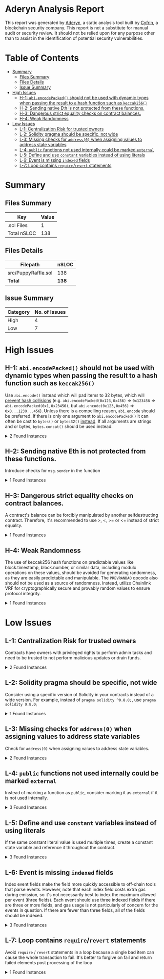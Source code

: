 # Aderyn Analysis Report

This report was generated by [Aderyn](https://github.com/Cyfrin/aderyn), a static analysis tool built by [Cyfrin](https://cyfrin.io), a blockchain security company. This report is not a substitute for manual audit or security review. It should not be relied upon for any purpose other than to assist in the identification of potential security vulnerabilities.
# Table of Contents

- [Summary](#summary)
  - [Files Summary](#files-summary)
  - [Files Details](#files-details)
  - [Issue Summary](#issue-summary)
- [High Issues](#high-issues)
  - [H-1: `abi.encodePacked()` should not be used with dynamic types when passing the result to a hash function such as `keccak256()`](#h-1-abiencodepacked-should-not-be-used-with-dynamic-types-when-passing-the-result-to-a-hash-function-such-as-keccak256)
  - [H-2: Sending native Eth is not protected from these functions.](#h-2-sending-native-eth-is-not-protected-from-these-functions)
  - [H-3: Dangerous strict equality checks on contract balances.](#h-3-dangerous-strict-equality-checks-on-contract-balances)
  - [H-4: Weak Randomness](#h-4-weak-randomness)
- [Low Issues](#low-issues)
  - [L-1: Centralization Risk for trusted owners](#l-1-centralization-risk-for-trusted-owners)
  - [L-2: Solidity pragma should be specific, not wide](#l-2-solidity-pragma-should-be-specific-not-wide)
  - [L-3: Missing checks for `address(0)` when assigning values to address state variables](#l-3-missing-checks-for-address0-when-assigning-values-to-address-state-variables)
  - [L-4: `public` functions not used internally could be marked `external`](#l-4-public-functions-not-used-internally-could-be-marked-external)
  - [L-5: Define and use `constant` variables instead of using literals](#l-5-define-and-use-constant-variables-instead-of-using-literals)
  - [L-6: Event is missing `indexed` fields](#l-6-event-is-missing-indexed-fields)
  - [L-7: Loop contains `require`/`revert` statements](#l-7-loop-contains-requirerevert-statements)


# Summary

## Files Summary

| Key | Value |
| --- | --- |
| .sol Files | 1 |
| Total nSLOC | 138 |


## Files Details

| Filepath | nSLOC |
| --- | --- |
| src/PuppyRaffle.sol | 138 |
| **Total** | **138** |


## Issue Summary

| Category | No. of Issues |
| --- | --- |
| High | 4 |
| Low | 7 |


# High Issues

## H-1: `abi.encodePacked()` should not be used with dynamic types when passing the result to a hash function such as `keccak256()`

Use `abi.encode()` instead which will pad items to 32 bytes, which will [prevent hash collisions](https://docs.soliditylang.org/en/v0.8.13/abi-spec.html#non-standard-packed-mode) (e.g. `abi.encodePacked(0x123,0x456)` => `0x123456` => `abi.encodePacked(0x1,0x23456)`, but `abi.encode(0x123,0x456)` => `0x0...1230...456`). Unless there is a compelling reason, `abi.encode` should be preferred. If there is only one argument to `abi.encodePacked()` it can often be cast to `bytes()` or `bytes32()` [instead](https://ethereum.stackexchange.com/questions/30912/how-to-compare-strings-in-solidity#answer-82739).
If all arguments are strings and or bytes, `bytes.concat()` should be used instead.

<details><summary>2 Found Instances</summary>


- Found in src/PuppyRaffle.sol [Line: 235](src/PuppyRaffle.sol#L235)

	```solidity
	            abi.encodePacked(
	```

- Found in src/PuppyRaffle.sol [Line: 239](src/PuppyRaffle.sol#L239)

	```solidity
	                        abi.encodePacked(
	```

</details>



## H-2: Sending native Eth is not protected from these functions.

Introduce checks for `msg.sender` in the function

<details><summary>1 Found Instances</summary>


- Found in src/PuppyRaffle.sol [Line: 189](src/PuppyRaffle.sol#L189)

	```solidity
	    function withdrawFees() external {
	```

</details>



## H-3: Dangerous strict equality checks on contract balances.

A contract's balance can be forcibly manipulated by another selfdestructing contract. Therefore, it's recommended to use >, <, >= or <= instead of strict equality.

<details><summary>1 Found Instances</summary>


- Found in src/PuppyRaffle.sol [Line: 192](src/PuppyRaffle.sol#L192)

	```solidity
	        require(address(this).balance == uint256(totalFees), "PuppyRaffle: There are currently players active!");
	```

</details>



## H-4: Weak Randomness

The use of keccak256 hash functions on predictable values like block.timestamp, block.number, or similar data, including modulo operations on these values, should be avoided for generating randomness, as they are easily predictable and manipulable. The `PREVRANDAO` opcode also should not be used as a source of randomness. Instead, utilize Chainlink VRF for cryptographically secure and provably random values to ensure protocol integrity.

<details><summary>1 Found Instances</summary>


- Found in src/PuppyRaffle.sol [Line: 149](src/PuppyRaffle.sol#L149)

	```solidity
	            uint256(keccak256(abi.encodePacked(msg.sender, block.timestamp, block.difficulty))) % players.length;
	```

</details>



# Low Issues

## L-1: Centralization Risk for trusted owners

Contracts have owners with privileged rights to perform admin tasks and need to be trusted to not perform malicious updates or drain funds.

<details><summary>2 Found Instances</summary>


- Found in src/PuppyRaffle.sol [Line: 20](src/PuppyRaffle.sol#L20)

	```solidity
	contract PuppyRaffle is ERC721, Ownable {
	```

- Found in src/PuppyRaffle.sol [Line: 202](src/PuppyRaffle.sol#L202)

	```solidity
	    function changeFeeAddress(address newFeeAddress) external onlyOwner {
	```

</details>



## L-2: Solidity pragma should be specific, not wide

Consider using a specific version of Solidity in your contracts instead of a wide version. For example, instead of `pragma solidity ^0.8.0;`, use `pragma solidity 0.8.0;`

<details><summary>1 Found Instances</summary>


- Found in src/PuppyRaffle.sol [Line: 2](src/PuppyRaffle.sol#L2)

	```solidity
	pragma solidity ^0.7.6;
	```

</details>



## L-3: Missing checks for `address(0)` when assigning values to address state variables

Check for `address(0)` when assigning values to address state variables.

<details><summary>2 Found Instances</summary>


- Found in src/PuppyRaffle.sol [Line: 69](src/PuppyRaffle.sol#L69)

	```solidity
	        feeAddress = _feeAddress;
	```

- Found in src/PuppyRaffle.sol [Line: 203](src/PuppyRaffle.sol#L203)

	```solidity
	        feeAddress = newFeeAddress;
	```

</details>



## L-4: `public` functions not used internally could be marked `external`

Instead of marking a function as `public`, consider marking it as `external` if it is not used internally.

<details><summary>3 Found Instances</summary>


- Found in src/PuppyRaffle.sol [Line: 86](src/PuppyRaffle.sol#L86)

	```solidity
	    function enterRaffle(address[] memory newPlayers) public payable {
	```

- Found in src/PuppyRaffle.sol [Line: 108](src/PuppyRaffle.sol#L108)

	```solidity
	    function refund(uint256 playerIndex) public {
	```

- Found in src/PuppyRaffle.sol [Line: 227](src/PuppyRaffle.sol#L227)

	```solidity
	    function tokenURI(uint256 tokenId) public view virtual override returns (string memory) {
	```

</details>



## L-5: Define and use `constant` variables instead of using literals

If the same constant literal value is used multiple times, create a constant state variable and reference it throughout the contract.

<details><summary>3 Found Instances</summary>


- Found in src/PuppyRaffle.sol [Line: 154](src/PuppyRaffle.sol#L154)

	```solidity
	        uint256 prizePool = (totalAmountCollected * 80) / 100;
	```

- Found in src/PuppyRaffle.sol [Line: 155](src/PuppyRaffle.sol#L155)

	```solidity
	        uint256 fee = (totalAmountCollected * 20) / 100;
	```

- Found in src/PuppyRaffle.sol [Line: 169](src/PuppyRaffle.sol#L169)

	```solidity
	        uint256 rarity = uint256(keccak256(abi.encodePacked(msg.sender, block.difficulty))) % 100;
	```

</details>



## L-6: Event is missing `indexed` fields

Index event fields make the field more quickly accessible to off-chain tools that parse events. However, note that each index field costs extra gas during emission, so it's not necessarily best to index the maximum allowed per event (three fields). Each event should use three indexed fields if there are three or more fields, and gas usage is not particularly of concern for the events in question. If there are fewer than three fields, all of the fields should be indexed.

<details><summary>3 Found Instances</summary>


- Found in src/PuppyRaffle.sol [Line: 58](src/PuppyRaffle.sol#L58)

	```solidity
	    event RaffleEnter(address[] newPlayers);
	```

- Found in src/PuppyRaffle.sol [Line: 59](src/PuppyRaffle.sol#L59)

	```solidity
	    event RaffleRefunded(address player);
	```

- Found in src/PuppyRaffle.sol [Line: 60](src/PuppyRaffle.sol#L60)

	```solidity
	    event FeeAddressChanged(address newFeeAddress);
	```

</details>



## L-7: Loop contains `require`/`revert` statements

Avoid `require` / `revert` statements in a loop because a single bad item can cause the whole transaction to fail. It's better to forgive on fail and return failed elements post processing of the loop

<details><summary>1 Found Instances</summary>


- Found in src/PuppyRaffle.sol [Line: 96](src/PuppyRaffle.sol#L96)

	```solidity
	            for (uint256 j = i + 1; j < players.length; j++) {
	```

</details>



